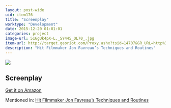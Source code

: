 ```yaml
---
layout: post-wide
uid: item176
title: "Screenplay"
worktype: "Development"
date: 2015-12-20 01:01:01
categories: project
image-url: 516gUk4pX-L._SY445_QL70_.jpg
item-url: http://target.georiot.com/Proxy.ashx?tsid=14707&GR_URL=http%3A%2F%2Fwww.amazon.com%2FScreenplay-Foundations-Screenwriting-Syd-Field-ebook%2Fdp%2FB000S1LAYG%2F
description: "Hit Filmmaker Jon Favreau’s Techniques and Routines"
---
```

<a href="http://target.georiot.com/Proxy.ashx?tsid=14707&GR_URL=http%3A%2F%2Fwww.amazon.com%2FScreenplay-Foundations-Screenwriting-Syd-Field-ebook%2Fdp%2FB000S1LAYG%2F" target="blank"><img src="../../../../img/thumbs/516gUk4pX-L._SY445_QL70_.jpg" class="prod-img"></a>
<h2>Screenplay</h2>
<p><a href="http://target.georiot.com/Proxy.ashx?tsid=14707&GR_URL=http%3A%2F%2Fwww.amazon.com%2FScreenplay-Foundations-Screenwriting-Syd-Field-ebook%2Fdp%2FB000S1LAYG%2F" target="blank">Get it on Amazon</a><p>
<p>Mentioned in: <a href="http://fourhourworkweek.com/2015/04/14/jon-favreau/" target="blank">Hit Filmmaker Jon Favreau’s Techniques and Routines</a></p>
